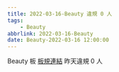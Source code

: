 ```yaml
---
title: 2022-03-16-Beauty 違規 0 人
tags:
    - Beauty
abbrlink: 2022-03-16-Beauty
date: Beauty-2022-03-16 12:00:00
---
```

Beauty 板 [板規連結](https://www.ptt.cc/bbs/Beauty/M.1630069980.A.84B.html)
昨天違規 0 人
